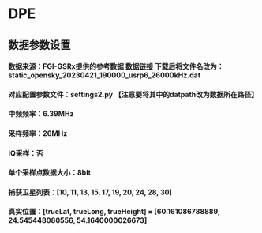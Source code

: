 # DPE
## 数据参数设置
#### 数据来源：FGI-GSRx提供的参考数据 [数据链接](https://tiedostopalvelu.maanmittauslaitos.fi/tp/julkinen/lataus/tuotteet/FGI-GSRx-OS-DATAFILES/FGI-GSRx%20Raw%20IQ%20Data/GPSL1GalileoE1) 下载后将文件名改为：static_opensky_20230421_190000_usrp6_26000kHz.dat
#### 对应配置参数文件：settings2.py 【注意要将其中的datpath改为数据所在路径】
#### 中频频率：6.39MHz
#### 采样频率：26MHz
#### IQ采样：否
#### 单个采样点数据大小：8bit
#### 捕获卫星列表：[10, 11, 13, 15, 17, 19, 20, 24, 28, 30]
#### 真实位置：[trueLat, trueLong, trueHeight] = [60.161086788889, 24.545448080556, 54.1640000026673]
